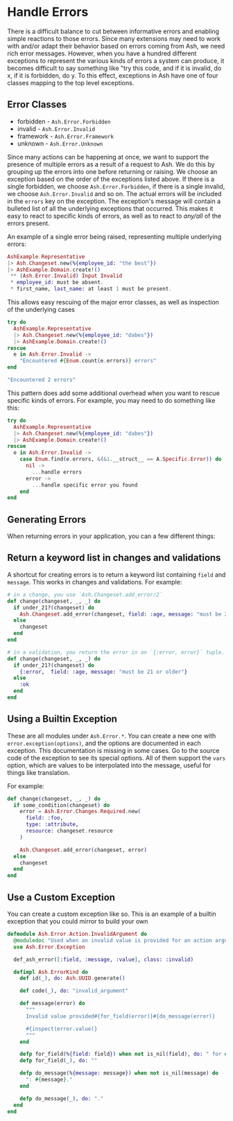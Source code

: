 # Handle Errors

There is a difficult balance to cut between informative errors and enabling simple reactions to those errors. Since many extensions may need to work with and/or adapt their behavior based on errors coming from Ash, we need rich error messages. However, when you have a hundred different exceptions to represent the various kinds of errors a system can produce, it becomes difficult to say something like "try this code, and if it is invalid, do x, if it is forbidden, do y. To this effect, exceptions in Ash have one of four classes mapping to the top level exceptions.

## Error Classes

- forbidden - `Ash.Error.Forbidden`
- invalid - `Ash.Error.Invalid`
- framework - `Ash.Error.Framework`
- unknown - `Ash.Error.Unknown`

Since many actions can be happening at once, we want to support the presence of multiple errors as a result of a request to Ash. We do this by grouping up the errors into one before returning or raising.
We choose an exception based on the order of the exceptions listed above. If there is a single forbidden, we choose `Ash.Error.Forbidden`, if there is a single invalid, we choose `Ash.Error.Invalid` and so on. The actual errors will be included in the `errors` key on the exception. The exception's message will contain a bulleted list of all the underlying exceptions that occurred. This makes it easy to react to specific kinds of errors, as well as to react to _any/all_ of the errors present.

An example of a single error being raised, representing multiple underlying errors:

```elixir
AshExample.Representative
|> Ash.Changeset.new(%{employee_id: "the best"})
|> AshExample.Domain.create!()
 ** (Ash.Error.Invalid) Input Invalid
 * employee_id: must be absent.
 * first_name, last_name: at least 1 must be present.
```

This allows easy rescuing of the major error classes, as well as inspection of the underlying cases

```elixir
try do
  AshExample.Representative
  |> Ash.Changeset.new(%{employee_id: "dabes"})
  |> AshExample.Domain.create!()
rescue
  e in Ash.Error.Invalid ->
    "Encountered #{Enum.count(e.errors)} errors"
end

"Encountered 2 errors"
```

This pattern does add some additional overhead when you want to rescue specific kinds of errors. For example, you may need to do something like this:

```elixir
try do
  AshExample.Representative
  |> Ash.Changeset.new(%{employee_id: "dabes"})
  |> AshExample.Domain.create!()
rescue
  e in Ash.Error.Invalid ->
    case Enum.find(e.errors, &(&1.__struct__ == A.Specific.Error)) do
      nil ->
        ...handle errors
      error ->
        ...handle specific error you found
    end
end
```

## Generating Errors

When returning errors in your application, you can a few different things:

## Return a keyword list in changes and validations

A shortcut for creating errors is to return a keyword list containing `field`
and `message`. This works in changes and validations. For example:

```elixir
# in a change, you use `Ash.Changeset.add_error/2`
def change(changeset, _, _) do
  if under_21?(changeset) do
    Ash.Changeset.add_error(changeset, field: :age, message: "must be 21 or older")
  else
    changeset
  end
end

# in a validation, you return the error in an `{:error, error}` tuple.
def change(changeset, _, _) do
  if under_21?(changeset) do
    {:error,  field: :age, message: "must be 21 or older"}
  else
    :ok
  end
end
```

## Using a Builtin Exception

These are all modules under `Ash.Error.*`. You can create a new one with `error.exception(options)`, and the options are documented in each exception. This documentation is missing in some cases. Go to the source code of the exception to see its special options. All of them support the `vars` option, which are values to be interpolated into the message, useful for things like translation.

For example:
```elixir
def change(changeset, _, _) do
  if some_condition(changeset) do
    error = Ash.Error.Changes.Required.new(
      field: :foo,
      type: :attribute,
      resource: changeset.resource
    )

    Ash.Changeset.add_error(changeset, error)
  else
    changeset
  end
end
```

## Use a Custom Exception

You can create a custom exception like so. This is an example of a builtin exception that you could mirror to build your own

```elixir
defmodule Ash.Error.Action.InvalidArgument do
  @moduledoc "Used when an invalid value is provided for an action argument"
  use Ash.Error.Exception

  def_ash_error([:field, :message, :value], class: :invalid)

  defimpl Ash.ErrorKind do
    def id(_), do: Ash.UUID.generate()

    def code(_), do: "invalid_argument"

    def message(error) do
      """
      Invalid value provided#{for_field(error)}#{do_message(error)}

      #{inspect(error.value)}
      """
    end

    defp for_field(%{field: field}) when not is_nil(field), do: " for #{field}"
    defp for_field(_), do: ""

    defp do_message(%{message: message}) when not is_nil(message) do
      ": #{message}."
    end

    defp do_message(_), do: "."
  end
end
```
